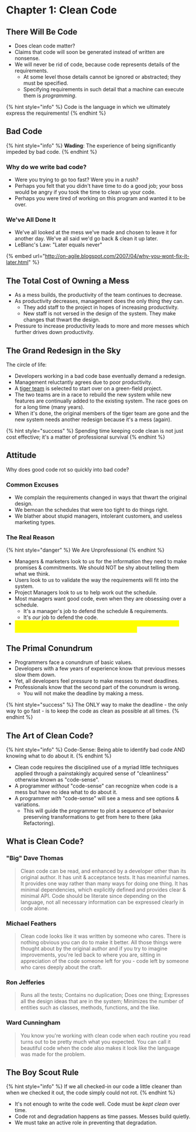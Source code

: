 # Chapter 1: Clean Code

## There Will Be Code

* Does clean code matter?
* Claims that code will soon be generated instead of written are nonsense.
* We will never be rid of code, because code represents details of the requirements.
  * At some level those details cannot be ignored or abstracted; they must be specified.
  * Specifying requirements in such detail that a machine can execute them is _programming_.

{% hint style="info" %}
Code is the language in which we ultimately express the requirements!
{% endhint %}

## Bad Code

{% hint style="info" %}
**Wading**: The experience of being significantly impeded by bad code.
{% endhint %}

### Why do we write bad code?

* Were you trying to go too fast? Were you in a rush?
* Perhaps you felt that you didn't have time to do a good job; your boss would be angry if you took the time to clean up your code.
* Perhaps you were tired of working on this program and wanted it to be over.

### We've All Done It

* We've all looked at the mess we've made and chosen to leave it for another day. We've all said we'd go back & clean it up later.&#x20;
* LeBlanc's Law: "Later equals never"

{% embed url="http://on-agile.blogspot.com/2007/04/why-you-wont-fix-it-later.html" %}

## The Total Cost of Owning a Mess

* As a mess builds, the productivity of the team continues to decrease.
* As productivity decreases, management does the only thing they can.
  * They add staff to the project in hopes of increasing productivity.
  * New staff is not versed in the design of the system. They make changes that thwart the design.
* Pressure to increase productivity leads to more and more messes which further drives down productivity.

## The Grand Redesign in the Sky

The circle of life:

* Developers working in a bad code base eventually demand a redesign.
* Management reluctantly agrees due to poor productivity.
* A [tiger team](https://en.wikipedia.org/wiki/Tiger\_team) is selected to start over on a green-field project.
* The two teams are in a race to rebuild the new system while new features are continually added to the existing system.  The race goes on for a long time (many years).
* When it's done, the original members of the tiger team are gone and the new system needs another redesign because it's a mess (again).

{% hint style="success" %}
Spending time keeping code clean is not just cost effective; it's a matter of professional survival
{% endhint %}

## Attitude

Why does good code rot so quickly into bad code?

### Common Excuses

* We complain the requirements changed in ways that thwart the original design.
* We bemoan the schedules that were too tight to do things right.
* We blather about stupid managers, intolerant customers, and useless marketing types.

### The Real Reason

{% hint style="danger" %}
We Are Unprofessional
{% endhint %}

* Managers & marketers look to _us_ for the information they need to make promises & commitments. We should NOT be shy about telling them what we think.
* Users look to _us_ to validate the way the requirements will fit into the system.
* Project Managers look to _us_ to help work out the schedule.
* Most managers want good code, even when they are obsessing over a schedule.
  * It's a manager's job to defend the schedule & requirements.
  * It's _our_ job to defend the code.
* <mark style="color:yellow;">It is unprofessional for programmers to bend to the will of managers who don't understand the risks of making messes.</mark>

## The Primal Conundrum

* Programmers face a conundrum of basic values.
* Developers with a few years of experience know that previous messes slow them down.
* Yet, all developers feel pressure to make messes to meet deadlines.
* Professionals know that the second part of the conundrum is wrong.
  * You will not make the deadline by making a mess.

{% hint style="success" %}
The ONLY way to make the deadline - the only way to go fast - is to keep the code as clean as possible at all times.
{% endhint %}

## The Art of Clean Code?

{% hint style="info" %}
Code-Sense: Being able to identify bad code AND knowing what to do about it.
{% endhint %}

* Clean code requires the disciplined use of a myriad little techniques applied through a painstakingly acquired sense of "cleanliness" otherwise known as "code-sense".
* A programmer _without_ "code-sense" can recognize when code is a mess but have no idea what to do about it.
* A programmer _with_ "code-sense" will see a mess and see options & variations.
  * This will guide the programmer to plot a sequence of behavior preserving transformations to get from here to there (aka Refactoring).

## What is Clean Code?

### "Big" Dave Thomas

> Clean code can be read, and enhanced by a developer other than its original author. It has unit & acceptance tests. It has meaninful names. It provides one way rather than many ways for doing one thing. It has minimal dependencies, which explicitly defined and provides clear & minimal API. Code should be literate since depending on the language, not all necessary information can be expressed clearly in code alone.

### Michael Feathers

> Clean code looks like it was written by someone who cares. There is nothing obvious you can do to make it better. All those things were thought about by the original author and if you try to imagine improvements, you're led back to where you are, sitting in appreciation of the code someone left for you - code left by someone who cares deeply about the craft.

### Ron Jefferies

> Runs all the tests; Contains no duplication; Does one thing; Expresses all the design ideas that are in the system; Minimizes the number of entities such as classes, methods, functions, and the like.

### Ward Cunningham

> You know you're working with clean code when each routine you read turns out to be pretty much what you expected. You can call it beautiful code when the code also makes it look like the language was made for the problem.

## The Boy Scout Rule

{% hint style="info" %}
If we all checked-in our code a little cleaner than when we checked it out, the code simply could not rot.
{% endhint %}

* It's not enough to write the code well. Code must be _kept clean_ over time.
* Code rot and degradation happens as time passes.  Messes build quietly.
* We must take an active role in preventing that degradation.

